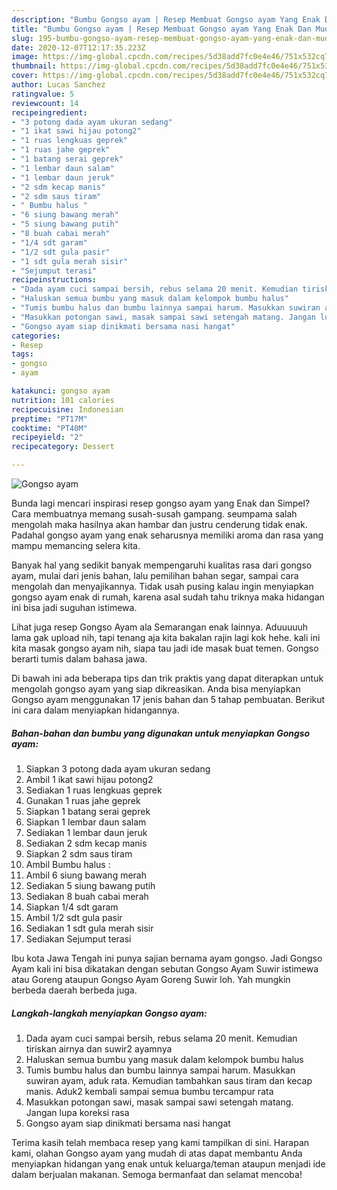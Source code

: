 ```yaml
---
description: "Bumbu Gongso ayam | Resep Membuat Gongso ayam Yang Enak Dan Mudah"
title: "Bumbu Gongso ayam | Resep Membuat Gongso ayam Yang Enak Dan Mudah"
slug: 195-bumbu-gongso-ayam-resep-membuat-gongso-ayam-yang-enak-dan-mudah
date: 2020-12-07T12:17:35.223Z
image: https://img-global.cpcdn.com/recipes/5d38add7fc0e4e46/751x532cq70/gongso-ayam-foto-resep-utama.jpg
thumbnail: https://img-global.cpcdn.com/recipes/5d38add7fc0e4e46/751x532cq70/gongso-ayam-foto-resep-utama.jpg
cover: https://img-global.cpcdn.com/recipes/5d38add7fc0e4e46/751x532cq70/gongso-ayam-foto-resep-utama.jpg
author: Lucas Sanchez
ratingvalue: 5
reviewcount: 14
recipeingredient:
- "3 potong dada ayam ukuran sedang"
- "1 ikat sawi hijau potong2"
- "1 ruas lengkuas geprek"
- "1 ruas jahe geprek"
- "1 batang serai geprek"
- "1 lembar daun salam"
- "1 lembar daun jeruk"
- "2 sdm kecap manis"
- "2 sdm saus tiram"
- " Bumbu halus "
- "6 siung bawang merah"
- "5 siung bawang putih"
- "8 buah cabai merah"
- "1/4 sdt garam"
- "1/2 sdt gula pasir"
- "1 sdt gula merah sisir"
- "Sejumput terasi"
recipeinstructions:
- "Dada ayam cuci sampai bersih, rebus selama 20 menit. Kemudian tiriskan airnya dan suwir2 ayamnya"
- "Haluskan semua bumbu yang masuk dalam kelompok bumbu halus"
- "Tumis bumbu halus dan bumbu lainnya sampai harum. Masukkan suwiran ayam, aduk rata. Kemudian tambahkan saus tiram dan kecap manis. Aduk2 kembali sampai semua bumbu tercampur rata"
- "Masukkan potongan sawi, masak sampai sawi setengah matang. Jangan lupa koreksi rasa"
- "Gongso ayam siap dinikmati bersama nasi hangat"
categories:
- Resep
tags:
- gongso
- ayam

katakunci: gongso ayam 
nutrition: 101 calories
recipecuisine: Indonesian
preptime: "PT17M"
cooktime: "PT40M"
recipeyield: "2"
recipecategory: Dessert

---
```



![Gongso ayam](https://img-global.cpcdn.com/recipes/5d38add7fc0e4e46/751x532cq70/gongso-ayam-foto-resep-utama.jpg)

Bunda lagi mencari inspirasi resep gongso ayam yang Enak dan Simpel? Cara membuatnya memang susah-susah gampang. seumpama salah mengolah maka hasilnya akan hambar dan justru cenderung tidak enak. Padahal gongso ayam yang enak seharusnya memiliki aroma dan rasa yang mampu memancing selera kita.

Banyak hal yang sedikit banyak mempengaruhi kualitas rasa dari gongso ayam, mulai dari jenis bahan, lalu pemilihan bahan segar, sampai cara mengolah dan menyajikannya. Tidak usah pusing kalau ingin menyiapkan gongso ayam enak di rumah, karena asal sudah tahu triknya maka hidangan ini bisa jadi suguhan istimewa.

Lihat juga resep Gongso Ayam ala Semarangan enak lainnya. Aduuuuuh lama gak upload nih, tapi tenang aja kita bakalan rajin lagi kok hehe. kali ini kita masak gongso ayam nih, siapa tau jadi ide masak buat temen. Gongso berarti tumis dalam bahasa jawa.


Di bawah ini ada beberapa tips dan trik praktis yang dapat diterapkan untuk mengolah gongso ayam yang siap dikreasikan. Anda bisa menyiapkan Gongso ayam menggunakan 17 jenis bahan dan 5 tahap pembuatan. Berikut ini cara dalam menyiapkan hidangannya.

<!--inarticleads1-->

##### Bahan-bahan dan bumbu yang digunakan untuk menyiapkan Gongso ayam:

1. Siapkan 3 potong dada ayam ukuran sedang
1. Ambil 1 ikat sawi hijau potong2
1. Sediakan 1 ruas lengkuas geprek
1. Gunakan 1 ruas jahe geprek
1. Siapkan 1 batang serai geprek
1. Siapkan 1 lembar daun salam
1. Sediakan 1 lembar daun jeruk
1. Sediakan 2 sdm kecap manis
1. Siapkan 2 sdm saus tiram
1. Ambil  Bumbu halus :
1. Ambil 6 siung bawang merah
1. Sediakan 5 siung bawang putih
1. Sediakan 8 buah cabai merah
1. Siapkan 1/4 sdt garam
1. Ambil 1/2 sdt gula pasir
1. Sediakan 1 sdt gula merah sisir
1. Sediakan Sejumput terasi


Ibu kota Jawa Tengah ini punya sajian bernama ayam gongso. Jadi Gongso Ayam kali ini bisa dikatakan dengan sebutan Gongso Ayam Suwir istimewa atau Goreng ataupun Gongso Ayam Goreng Suwir loh. Yah mungkin berbeda daerah berbeda juga. 

<!--inarticleads2-->

##### Langkah-langkah menyiapkan Gongso ayam:

1. Dada ayam cuci sampai bersih, rebus selama 20 menit. Kemudian tiriskan airnya dan suwir2 ayamnya
1. Haluskan semua bumbu yang masuk dalam kelompok bumbu halus
1. Tumis bumbu halus dan bumbu lainnya sampai harum. Masukkan suwiran ayam, aduk rata. Kemudian tambahkan saus tiram dan kecap manis. Aduk2 kembali sampai semua bumbu tercampur rata
1. Masukkan potongan sawi, masak sampai sawi setengah matang. Jangan lupa koreksi rasa
1. Gongso ayam siap dinikmati bersama nasi hangat




Terima kasih telah membaca resep yang kami tampilkan di sini. Harapan kami, olahan Gongso ayam yang mudah di atas dapat membantu Anda menyiapkan hidangan yang enak untuk keluarga/teman ataupun menjadi ide dalam berjualan makanan. Semoga bermanfaat dan selamat mencoba!
